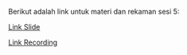 Berikut adalah link untuk materi dan rekaman sesi 5:

[Link Slide](https://docs.google.com/presentation/d/1rpgXmANd_QQfnzixG8BkReLl9QDqFqS1f2Etlkr1SFw/edit?usp=sharing)

[Link Recording](https://drive.google.com/file/d/1lizMcQ6K_ojvMEPfszbTobIRmRIOijTz/view?usp=sharing)


